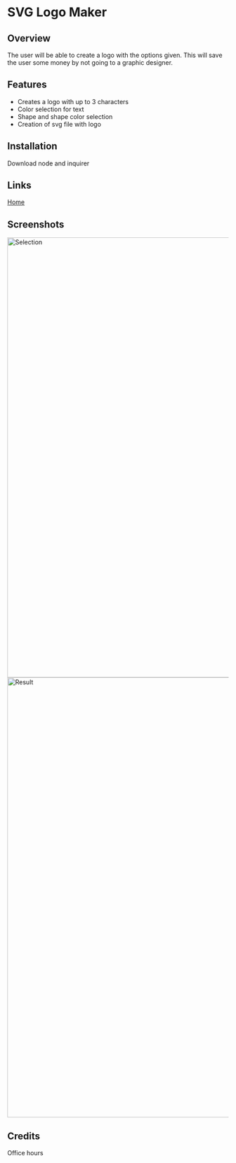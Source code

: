 # SVG Logo Maker

## Overview
The user will be able to create a logo with the options given.
This will save the user some money by not going to a graphic designer.

## Features
* Creates a logo with up to 3 characters
* Color selection for text
* Shape and shape color selection
* Creation of svg file with logo

## Installation
 Download node and inquirer

## Links
[Home](https://github.com/san1718/mc10-SVG_Logo_Maker)
[]()

## Screenshots
<img width="1000" alt="Selection" src="">
<img width="1000" alt="Result" src="">

## Credits
Office hours
